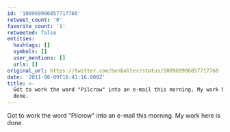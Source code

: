 ```yaml
---
id: '100969906857717760'
retweet_count: '0'
favorite_count: '1'
retweeted: false
entities:
  hashtags: []
  symbols: []
  user_mentions: []
  urls: []
original_url: https://twitter.com/benbalter/status/100969906857717760
date: '2011-08-09T16:41:16.000Z'
title: >-
  Got to work the word "Pilcrow" into an e-mail this morning. My work here is
  done.
---
```


Got to work the word "Pilcrow" into an e-mail this morning. My work here is done.